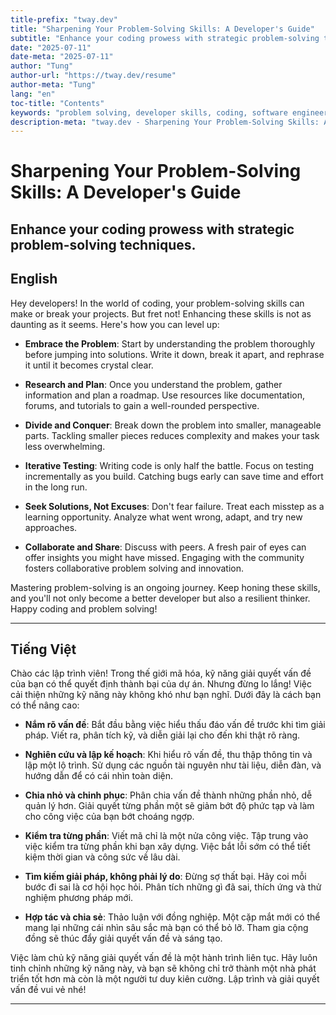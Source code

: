 ```yaml
---
title-prefix: "tway.dev"
title: "Sharpening Your Problem-Solving Skills: A Developer's Guide"
subtitle: "Enhance your coding prowess with strategic problem-solving techniques."
date: "2025-07-11"
date-meta: "2025-07-11"
author: "Tung"
author-url: "https://tway.dev/resume"
author-meta: "Tung"
lang: "en"
toc-title: "Contents"
keywords: "problem solving, developer skills, coding, software engineering, technical growth"
description-meta: "tway.dev - Sharpening Your Problem-Solving Skills: A Developer's Guide - Enhance your coding prowess with strategic problem-solving techniques."
---
```


# Sharpening Your Problem-Solving Skills: A Developer's Guide
## Enhance your coding prowess with strategic problem-solving techniques.

## English
Hey developers! In the world of coding, your problem-solving skills can make or break your projects. But fret not! Enhancing these skills is not as daunting as it seems. Here's how you can level up:

- **Embrace the Problem**: Start by understanding the problem thoroughly before jumping into solutions. Write it down, break it apart, and rephrase it until it becomes crystal clear.

- **Research and Plan**: Once you understand the problem, gather information and plan a roadmap. Use resources like documentation, forums, and tutorials to gain a well-rounded perspective.

- **Divide and Conquer**: Break down the problem into smaller, manageable parts. Tackling smaller pieces reduces complexity and makes your task less overwhelming.

- **Iterative Testing**: Writing code is only half the battle. Focus on testing incrementally as you build. Catching bugs early can save time and effort in the long run.

- **Seek Solutions, Not Excuses**: Don't fear failure. Treat each misstep as a learning opportunity. Analyze what went wrong, adapt, and try new approaches.

- **Collaborate and Share**: Discuss with peers. A fresh pair of eyes can offer insights you might have missed. Engaging with the community fosters collaborative problem solving and innovation.

Mastering problem-solving is an ongoing journey. Keep honing these skills, and you'll not only become a better developer but also a resilient thinker. Happy coding and problem solving!

---

## Tiếng Việt
Chào các lập trình viên! Trong thế giới mã hóa, kỹ năng giải quyết vấn đề của bạn có thể quyết định thành bại của dự án. Nhưng đừng lo lắng! Việc cải thiện những kỹ năng này không khó như bạn nghĩ. Dưới đây là cách bạn có thể nâng cao:

- **Nắm rõ vấn đề**: Bắt đầu bằng việc hiểu thấu đáo vấn đề trước khi tìm giải pháp. Viết ra, phân tích kỹ, và diễn giải lại cho đến khi thật rõ ràng.

- **Nghiên cứu và lập kế hoạch**: Khi hiểu rõ vấn đề, thu thập thông tin và lập một lộ trình. Sử dụng các nguồn tài nguyên như tài liệu, diễn đàn, và hướng dẫn để có cái nhìn toàn diện.

- **Chia nhỏ và chinh phục**: Phân chia vấn đề thành những phần nhỏ, dễ quản lý hơn. Giải quyết từng phần một sẽ giảm bớt độ phức tạp và làm cho công việc của bạn bớt choáng ngợp.

- **Kiểm tra từng phần**: Viết mã chỉ là một nửa công việc. Tập trung vào việc kiểm tra từng phần khi bạn xây dựng. Việc bắt lỗi sớm có thể tiết kiệm thời gian và công sức về lâu dài.

- **Tìm kiếm giải pháp, không phải lý do**: Đừng sợ thất bại. Hãy coi mỗi bước đi sai là cơ hội học hỏi. Phân tích những gì đã sai, thích ứng và thử nghiệm phương pháp mới.

- **Hợp tác và chia sẻ**: Thảo luận với đồng nghiệp. Một cặp mắt mới có thể mang lại những cái nhìn sâu sắc mà bạn có thể bỏ lỡ. Tham gia cộng đồng sẽ thúc đẩy giải quyết vấn đề và sáng tạo.

Việc làm chủ kỹ năng giải quyết vấn đề là một hành trình liên tục. Hãy luôn tinh chỉnh những kỹ năng này, và bạn sẽ không chỉ trở thành một nhà phát triển tốt hơn mà còn là một người tư duy kiên cường. Lập trình và giải quyết vấn đề vui vẻ nhé!

---
